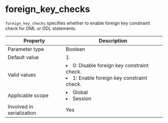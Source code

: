 foreign_key_checks
=======================================
<!-- # docslug#/oceanbase-database/oceanbase-database/V4.0.0/foreign_key_checks-1-2-3-4 -->


`foreign_key_checks` specifies whether to enable foreign key constraint check for DML or DDL statements.


| **Property**              | **Description** |
|---------------------------|----------------------------------------------------------------------------------------------------------------|
| Parameter type            | Boolean |
| Default value             | 1 |
| Valid values              | <li> 0: Disable foreign key constraint check.   <li> 1: Enable foreign key constraint check. |
| Applicable scope          | <li> Global   <li> Session |
| Involved in serialization | Yes |

